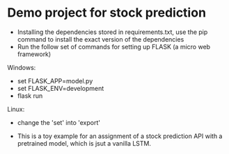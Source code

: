 # Demo project for stock prediction

- Installing the dependencies stored in requirements.txt, use the pip command to install the exact version of the dependencies
-  Run the follow set of commands for setting up FLASK (a micro web framework)

Windows: 
- set FLASK_APP=model.py
- set FLASK_ENV=development
- flask run

Linux: 
 - change the 'set' into 'export'
 
-  This is a toy example for an assignment of a stock prediction API with a pretrained model, which is jsut a vanilla LSTM.
 


